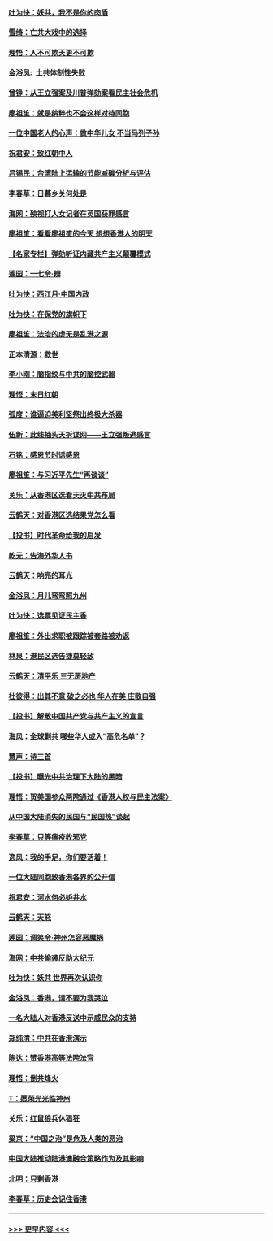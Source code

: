 #### [吐为快：妖共，我不是你的肉盾](../pages/nsc993/n11701366.md?t=12051501) 
#### [雪绮：亡共大戏中的选择](../pages/nsc993/n11699922.md?t=12051501) 
#### [理悟：人不可欺天更不可欺](../pages/nsc993/n11699657.md?t=12051501) 
#### [金浴凤:  土共体制性失败](../pages/nsc993/n11699361.md?t=12051501) 
#### [曾铮：从王立强案及川普弹劾案看民主社会危机](../pages/nsc993/n11699318.md?t=12051501) 
#### [廖祖笙：就是纳粹也不会这样对待同胞](../pages/nsc993/n11697658.md?t=12051501) 
#### [一位中国老人的心声：做中华儿女 不当马列子孙](../pages/nsc993/n11697525.md?t=12051501) 
#### [祝君安：致红朝中人](../pages/nsc993/n11697518.md?t=12051501) 
#### [吕锡民：台湾陆上运输的节能减碳分析与评估](../pages/nsc993/n11694983.md?t=12051501) 
#### [李春草：日暮乡关何处是](../pages/nsc993/n11694805.md?t=12051501) 
#### [海网：殃视打人女记者在英国获罪感言](../pages/nsc993/n11693832.md?t=12051501) 
#### [廖祖笙：看看廖祖笙的今天 想想香港人的明天](../pages/nsc993/n11693707.md?t=12051501) 
#### [【名家专栏】弹劾听证内藏共产主义颠覆模式](../pages/nsc993/n11693563.md?t=12051501) 
#### [莲园：一七令‧辨](../pages/nsc993/n11692558.md?t=12051501) 
#### [吐为快：西江月·中国内政](../pages/nsc993/n11692071.md?t=12051501) 
#### [吐为快：在保党的旗帜下](../pages/nsc993/n11691188.md?t=12051501) 
#### [廖祖笙：法治的虚无是乱港之源](../pages/nsc993/n11690605.md?t=12051501) 
#### [正本清源：救世](../pages/nsc993/n11689134.md?t=12051501) 
#### [李小刚：脑指纹与中共的脑控武器](../pages/nsc993/n11688900.md?t=12051501) 
#### [理悟：末日红朝](../pages/nsc993/n11688829.md?t=12051501) 
#### [弧度：谁逼迫美利坚祭出终极大杀器](../pages/nsc993/n11688735.md?t=12051501) 
#### [伍新：此线抽头天拆谍网——王立强叛逃感言](../pages/nsc993/n11687981.md?t=12051501) 
#### [石铭：感恩节时话感恩](../pages/nsc993/n11687568.md?t=12051501) 
#### [廖祖笙：与习近平先生“再谈谈”](../pages/nsc993/n11687005.md?t=12051501) 
#### [关乐：从香港区选看天灭中共布局](../pages/nsc993/n11686647.md?t=12051501) 
#### [云鹤天：对香港区选结果党怎么看](../pages/nsc993/n11686216.md?t=12051501) 
#### [【投书】时代革命给我的启发](../pages/nsc993/n11684287.md?t=12051501) 
#### [乾元：告海外华人书](../pages/nsc993/n11684044.md?t=12051501) 
#### [云鹤天：响亮的耳光](../pages/nsc993/n11684254.md?t=12051501) 
#### [金浴凤：月儿弯弯照九州](../pages/nsc993/n11684231.md?t=12051501) 
#### [吐为快：选票见证民主香](../pages/nsc993/n11684206.md?t=12051501) 
#### [廖祖笙：外出求职被跟踪被套路被劝返](../pages/nsc993/n11683874.md?t=12051501) 
#### [林泉：港民区选告捷莫轻敌](../pages/nsc993/n11683930.md?t=12051501) 
#### [云鹤天：清平乐 三无房地产](../pages/nsc993/n11681521.md?t=12051501) 
#### [杜彼得：出其不意 破之必也 华人在美 庄敬自强](../pages/nsc993/n11679554.md?t=12051501) 
#### [【投书】解散中国共产党与共产主义的宣言](../pages/nsc993/n11679177.md?t=12051501) 
#### [海风：全球剿共 哪些华人或入“高危名单”？](../pages/nsc993/n11678617.md?t=12051501) 
#### [慧声：诗三首](../pages/nsc993/n11678848.md?t=12051501) 
#### [【投书】曝光中共治理下大陆的黑暗](../pages/nsc993/n11678674.md?t=12051501) 
#### [理悟：贺美国参众两院通过《香港人权与民主法案》](../pages/nsc993/n11678104.md?t=12051501) 
#### [从中国大陆消失的民国与“民国热”谈起](../pages/nsc993/n11678075.md?t=12051501) 
#### [李春草：只等瘟疫收邪党](../pages/nsc993/n11677308.md?t=12051501) 
#### [逸风：我的手足，你们要活着！](../pages/nsc993/n11676352.md?t=12051501) 
#### [一位大陆同胞致香港各界的公开信](../pages/nsc993/n11675761.md?t=12051501) 
#### [祝君安：河水何必妒井水](../pages/nsc993/n11675746.md?t=12051501) 
#### [云鹤天：天怒](../pages/nsc993/n11675718.md?t=12051501) 
#### [莲园：调笑令‧神州怎容恶魔祸](../pages/nsc993/n11675648.md?t=12051501) 
#### [海网：中共偷袭反助大纪元](../pages/nsc993/n11673515.md?t=12051501) 
#### [吐为快：妖共 世界再次认识你](../pages/nsc993/n11673506.md?t=12051501) 
#### [金浴凤：香港，请不要为我哭泣](../pages/nsc993/n11673248.md?t=12051501) 
#### [一名大陆人对香港反送中示威民众的支持](../pages/nsc993/n11672615.md?t=12051501) 
#### [郑纯清：中共在香港演示](../pages/nsc993/n11670539.md?t=12051501) 
#### [陈达：赞香港高等法院法官](../pages/nsc993/n11669542.md?t=12051501) 
#### [理悟：倒共烽火](../pages/nsc993/n11668844.md?t=12051501) 
#### [T：愿荣光光临神州](../pages/nsc993/n11668421.md?t=12051501) 
#### [关乐：红鼠狼兵休猖狂](../pages/nsc993/n11668378.md?t=12051501) 
#### [梁京：“中国之治”是危及人类的恶治](../pages/nsc993/n11668328.md?t=12051501) 
#### [中国大陆推动陆港澳融合策略作为及其影响](../pages/nsc993/n11668157.md?t=12051501) 
#### [北明：只剩香港](../pages/nsc993/n11668002.md?t=12051501) 
#### [李春草：历史会记住香港](../pages/nsc993/n11667927.md?t=12051501) 

----
#### [ >>> 更早内容 <<< ](../indexes/nsc993-earlier.md)
